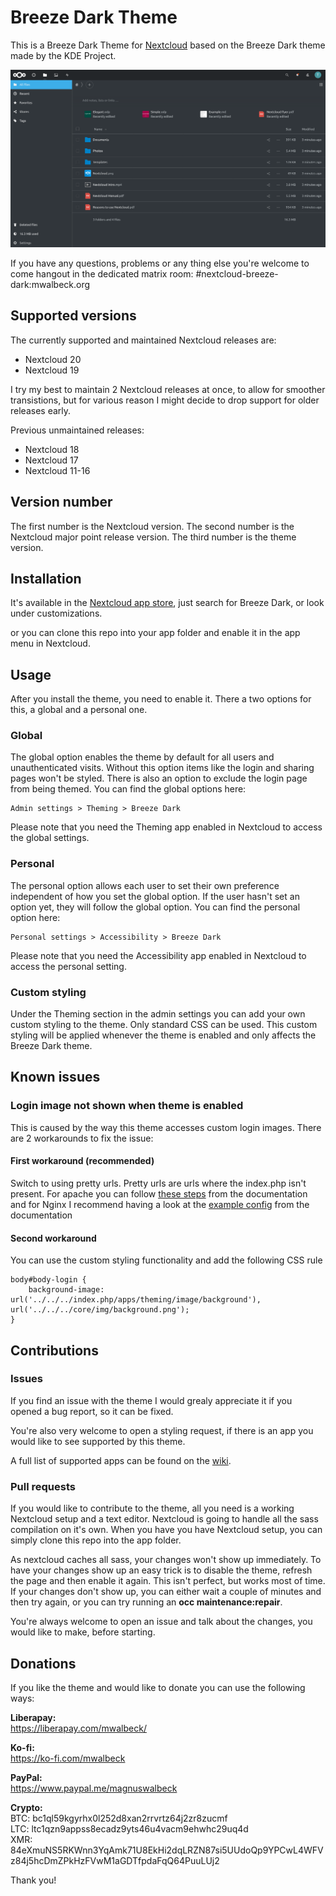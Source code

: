 # Breeze Dark Theme

This is a Breeze Dark Theme for [Nextcloud](https://nextcloud.com) based on the Breeze Dark theme made by the KDE Project.

![screenshot of theme](screenshot.png)

If you have any questions, problems or any thing else you're welcome to come hangout in the dedicated matrix room: #nextcloud-breeze-dark:mwalbeck.org

## Supported versions

The currently supported and maintained Nextcloud releases are:

-   Nextcloud 20
-   Nextcloud 19

I try my best to maintain 2 Nextcloud releases at once, to allow for smoother transistions, but for various reason I might decide to drop support for older releases early.

Previous unmaintained releases:

-   Nextcloud 18
-   Nextcloud 17
-   Nextcloud 11-16

## Version number

The first number is the Nextcloud version. The second number is the Nextcloud major point release version. The third number is the theme version.

## Installation

It's available in the [Nextcloud app store](https://apps.nextcloud.com/apps/breezedark), just search for Breeze Dark, or look under customizations.

or you can clone this repo into your app folder and enable it in the app menu in Nextcloud.

## Usage

After you install the theme, you need to enable it. There a two options for this, a global and a personal one.

### Global

The global option enables the theme by default for all users and unauthenticated visits. Without this option items like the login and sharing pages won't be styled. There is also an option to exclude the login page from being themed. You can find the global options here:

```
Admin settings > Theming > Breeze Dark
```

Please note that you need the Theming app enabled in Nextcloud to access the global settings.

### Personal

The personal option allows each user to set their own preference independent of how you set the global option. If the user hasn't set an option yet, they will follow the global option. You can find the personal option here:

```
Personal settings > Accessibility > Breeze Dark
```

Please note that you need the Accessibility app enabled in Nextcloud to access the personal setting.

### Custom styling

Under the Theming section in the admin settings you can add your own custom styling to the theme. Only standard CSS can be used. This custom styling will be applied whenever the theme is enabled and only affects the Breeze Dark theme.

## Known issues

### Login image not shown when theme is enabled

This is caused by the way this theme accesses custom login images. There are 2 workarounds to fix the issue:

#### First workaround (recommended)

Switch to using pretty urls. Pretty urls are urls where the index.php isn't present. For apache you can follow [these steps](https://docs.nextcloud.com/server/latest/admin_manual/installation/source_installation.html#pretty-urls) from the documentation and for Nginx I recommend having a look at the [example config](https://docs.nextcloud.com/server/latest/admin_manual/installation/nginx.html) from the documentation

#### Second workaround

You can use the custom styling functionality and add the following CSS rule

```
body#body-login {
	background-image: url('../../../index.php/apps/theming/image/background'), url('../../../core/img/background.png');
}
```

## Contributions

### Issues

If you find an issue with the theme I would grealy appreciate it if you opened a bug report, so it can be fixed.

You're also very welcome to open a styling request, if there is an app you would like to see supported by this theme.

A full list of supported apps can be found on the [wiki](https://github.com/mwalbeck/nextcloud-breeze-dark/wiki/Styled-apps).

### Pull requests

If you would like to contribute to the theme, all you need is a working Nextcloud setup and a text editor. Nextcloud is going to handle all the sass compilation on it's own. When you have you have Nextcloud setup, you can simply clone this repo into the app folder.

As nextcloud caches all sass, your changes won't show up immediately. To have your changes show up an easy trick is to disable the theme, refresh the page and then enable it again. This isn't perfect, but works most of time. If your changes don't show up, you can either wait a couple of minutes and then try again, or you can try running an **occ maintenance:repair**.

You're always welcome to open an issue and talk about the changes, you would like to make, before starting.

## Donations

If you like the theme and would like to donate you can use the following ways:

**Liberapay:**  
https://liberapay.com/mwalbeck/

**Ko-fi:**  
https://ko-fi.com/mwalbeck

**PayPal:**  
https://www.paypal.me/magnuswalbeck

**Crypto:**  
BTC: bc1ql59kgyrhx0l252d8xan2rrvrtz64j2zr8zucmf  
LTC: ltc1qzn9appss8ecadz9yts46u4vacm9ehwhc29uq4d  
XMR: 84eXmuNS5RKWnn3YqAmk71U8EkHi2dqLRZN87si5UUdoQp9YPCwL4WFVz84j5hcDmZPkHzFVwM1aGDTfpdaFqQ64PuuLUj2

Thank you!
